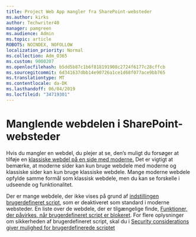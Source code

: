 ```yaml
---
title: Project Web App mangler fra SharePoint-websteder
ms.author: kirks
author: Techwriter40
manager: pamgreen
ms.audience: Admin
ms.topic: article
ROBOTS: NOINDEX, NOFOLLOW
localization_priority: Normal
ms.collection: Adm_O365
ms.custom: 9000207
ms.openlocfilehash: b5dd5b87c1b6f818191908c2724f6177c28cffcb
ms.sourcegitcommit: 6d341637dbb14e90726a1ce1d68f077ace9bb765
ms.translationtype: MT
ms.contentlocale: da-DK
ms.lasthandoff: 06/04/2019
ms.locfileid: "34719301"
---
```

# <a name="missing-web-part-in-sharepoint-site-collection"></a>Manglende webdelen i SharePoint-websteder

<p>Hvis du mangler en webdel, du plejer at se, den&rsquo;s muligt du forsøger at tilføje en <a href="https://support.office.com/en-us/article/classic-and-modern-web-part-experiences-3fdae6c3-8fc1-49ab-8708-8c104b882e64">klassiske webdel på en side med moderne.</a> Det er vigtigt at bemærke, at moderne sider kan kun bruge webdele med moderne og klassiske sider kan kun bruge klassiske webdele. Mange moderne webdele opfylde samme formål som klassisk webdele, men du kan se forskelle i udseende og funktionalitet.</p> <p>Der er mange webdele, der ikke vises på grund af <a href="https://docs.microsoft.com/en-us/sharepoint/allow-or-prevent-custom-script">indstillingen brugerdefineret script</a>, som er deaktiveret som standard i moderne websteder. En liste over de webdele, der er tilgængelige finde, <a href="https://docs.microsoft.com/en-us/sharepoint/allow-or-prevent-custom-script#features-affected-when-custom-script-is-blocked">Funktioner, der påvirkes, når brugerdefineret script er blokeret</a>. For flere oplysninger om sikkerheden af brugerdefineret script, skal du i <a href="https://docs.microsoft.com/en-us/sharepoint/security-considerations-of-allowing-custom-script">Security considerations giver mulighed for brugerdefinerede scriptet</a></p>
